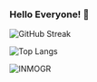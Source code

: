 ### Hello Everyone! 👋

![GitHub Streak](http://github-readme-streak-stats.herokuapp.com?user=inmogr&theme=dark&background=000000)

![Top Langs](https://github-readme-stats.vercel.app/api/top-langs/?username=inmogr&layout=compact&theme=vision-friendly-dark)

![INMOGR](https://github-readme-stats.vercel.app/api?username=inmogr)
